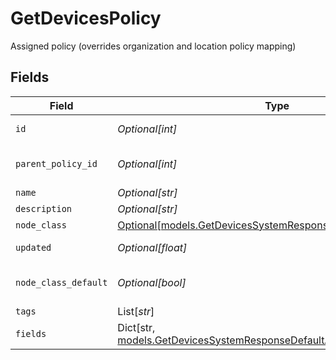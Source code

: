 # GetDevicesPolicy

Assigned policy (overrides organization and location policy mapping)


## Fields

| Field                                                                                                                                       | Type                                                                                                                                        | Required                                                                                                                                    | Description                                                                                                                                 |
| ------------------------------------------------------------------------------------------------------------------------------------------- | ------------------------------------------------------------------------------------------------------------------------------------------- | ------------------------------------------------------------------------------------------------------------------------------------------- | ------------------------------------------------------------------------------------------------------------------------------------------- |
| `id`                                                                                                                                        | *Optional[int]*                                                                                                                             | :heavy_minus_sign:                                                                                                                          | Policy identifier                                                                                                                           |
| `parent_policy_id`                                                                                                                          | *Optional[int]*                                                                                                                             | :heavy_minus_sign:                                                                                                                          | Parent Policy identifier                                                                                                                    |
| `name`                                                                                                                                      | *Optional[str]*                                                                                                                             | :heavy_minus_sign:                                                                                                                          | Name                                                                                                                                        |
| `description`                                                                                                                               | *Optional[str]*                                                                                                                             | :heavy_minus_sign:                                                                                                                          | Description                                                                                                                                 |
| `node_class`                                                                                                                                | [Optional[models.GetDevicesSystemResponseNodeClass]](../models/getdevicessystemresponsenodeclass.md)                                        | :heavy_minus_sign:                                                                                                                          | Node Class                                                                                                                                  |
| `updated`                                                                                                                                   | *Optional[float]*                                                                                                                           | :heavy_minus_sign:                                                                                                                          | Last update timestamp                                                                                                                       |
| `node_class_default`                                                                                                                        | *Optional[bool]*                                                                                                                            | :heavy_minus_sign:                                                                                                                          | Is Default Policy for Node Class                                                                                                            |
| `tags`                                                                                                                                      | List[*str*]                                                                                                                                 | :heavy_minus_sign:                                                                                                                          | Tags                                                                                                                                        |
| `fields`                                                                                                                                    | Dict[str, [models.GetDevicesSystemResponseDefaultApplicationJSONFields](../models/getdevicessystemresponsedefaultapplicationjsonfields.md)] | :heavy_minus_sign:                                                                                                                          | Custom Fields                                                                                                                               |